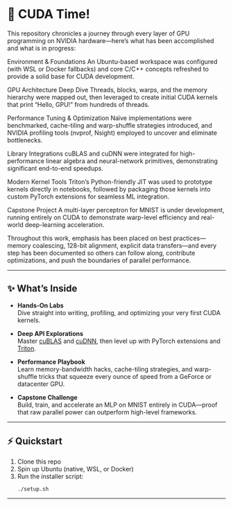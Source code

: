 # 🚀 CUDA Time!

This repository chronicles a journey through every layer of GPU programming on NVIDIA hardware—here’s what has been accomplished and what is in progress:

Environment & Foundations
An Ubuntu-based workspace was configured (with WSL or Docker fallbacks) and core C/C++ concepts refreshed to provide a solid base for CUDA development.

GPU Architecture Deep Dive
Threads, blocks, warps, and the memory hierarchy were mapped out, then leveraged to create initial CUDA kernels that print “Hello, GPU!” from hundreds of threads.

Performance Tuning & Optimization
Naïve implementations were benchmarked, cache-tiling and warp-shuffle strategies introduced, and NVIDIA profiling tools (nvprof, Nsight) employed to uncover and eliminate bottlenecks.

Library Integrations
cuBLAS and cuDNN were integrated for high-performance linear algebra and neural-network primitives, demonstrating significant end-to-end speedups.

Modern Kernel Tools
Triton’s Python-friendly JIT was used to prototype kernels directly in notebooks, followed by packaging those kernels into custom PyTorch extensions for seamless ML integration.

Capstone Project
A multi-layer perceptron for MNIST is under development, running entirely on CUDA to demonstrate warp-level efficiency and real-world deep-learning acceleration.

Throughout this work, emphasis has been placed on best practices—memory coalescing, 128-bit alignment, explicit data transfers—and every step has been documented so others can follow along, contribute optimizations, and push the boundaries of parallel performance.

---

## ✨ What’s Inside

- **Hands-On Labs**  
  Dive straight into writing, profiling, and optimizing your very first CUDA kernels.

- **Deep API Explorations**  
  Master [cuBLAS](https://docs.nvidia.com/cuda/cublas/index.html) and [cuDNN](https://docs.nvidia.com/deeplearning/cudnn/index.html), then level up with PyTorch extensions and [Triton](https://github.com/openai/triton).

- **Performance Playbook**  
  Learn memory-bandwidth hacks, cache-tiling strategies, and warp-shuffle tricks that squeeze every ounce of speed from a GeForce or datacenter GPU.

- **Capstone Challenge**  
  Build, train, and accelerate an MLP on MNIST entirely in CUDA—proof that raw parallel power can outperform high-level frameworks.

---

## ⚡ Quickstart

1. Clone this repo  
2. Spin up Ubuntu (native, WSL, or Docker)  
3. Run the installer script:  
   ```bash
   ./setup.sh

---


